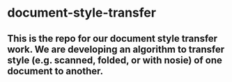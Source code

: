 # document-style-transfer
## This is the repo for our document style transfer work. We are developing an algorithm to transfer style (e.g. scanned, folded, or with nosie) of one document to another. 
